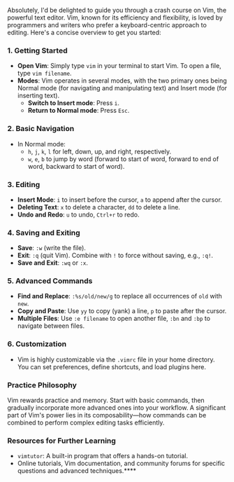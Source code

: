 Absolutely, I'd be delighted to guide you through a crash course on Vim, the powerful text editor. Vim, known for its efficiency and flexibility, is loved by programmers and writers who prefer a keyboard-centric approach to editing. Here's a concise overview to get you started:

### 1. **Getting Started**
- **Open Vim**: Simply type `vim` in your terminal to start Vim. To open a file, type `vim filename`.
- **Modes**: Vim operates in several modes, with the two primary ones being Normal mode (for navigating and manipulating text) and Insert mode (for inserting text).
  - **Switch to Insert mode**: Press `i`.
  - **Return to Normal mode**: Press `Esc`.

### 2. **Basic Navigation**
- In Normal mode:
  - `h`, `j`, `k`, `l` for left, down, up, and right, respectively.
  - `w`, `e`, `b` to jump by word (forward to start of word, forward to end of word, backward to start of word).

### 3. **Editing**
- **Insert Mode**: `i` to insert before the cursor, `a` to append after the cursor.
- **Deleting Text**: `x` to delete a character, `dd` to delete a line.
- **Undo and Redo**: `u` to undo, `Ctrl+r` to redo.

### 4. **Saving and Exiting**
- **Save**: `:w` (write the file).
- **Exit**: `:q` (quit Vim). Combine with `!` to force without saving, e.g., `:q!`.
- **Save and Exit**: `:wq` or `:x`.

### 5. **Advanced Commands**
- **Find and Replace**: `:%s/old/new/g` to replace all occurrences of `old` with `new`.
- **Copy and Paste**: Use `yy` to copy (yank) a line, `p` to paste after the cursor.
- **Multiple Files**: Use `:e filename` to open another file, `:bn` and `:bp` to navigate between files.

### 6. **Customization**
- Vim is highly customizable via the `.vimrc` file in your home directory. You can set preferences, define shortcuts, and load plugins here.

### Practice Philosophy
Vim rewards practice and memory. Start with basic commands, then gradually incorporate more advanced ones into your workflow. A significant part of Vim's power lies in its composability—how commands can be combined to perform complex editing tasks efficiently.

### Resources for Further Learning
- `vimtutor`: A built-in program that offers a hands-on tutorial.
- Online tutorials, Vim documentation, and community forums for specific questions and advanced techniques.****